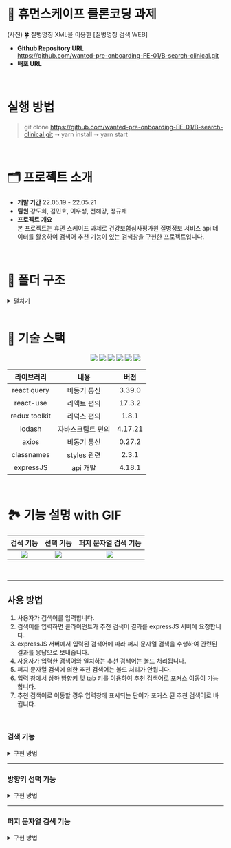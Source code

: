# 🏥 휴먼스케이프 클론코딩 과제
(사진)
🍀 질병명칭 XML을 이용한 [질병명칭 검색 WEB]

- **Github Repository URL** <br/> https://github.com/wanted-pre-onboarding-FE-01/B-search-clinical.git
- **배포 URL** <br/>

<br/>

# 실행 방법
> git clone https://github.com/wanted-pre-onboarding-FE-01/B-search-clinical.git  ➝ yarn install ➝ yarn start

<br/>

# 🗂 프로젝트 소개
- **개발 기간** 22.05.19 - 22.05.21
- **팀원** 강도희, 김민효, 이우성, 전해강, 정규재
- **프로젝트 개요** <br/>
본 프로젝트는 휴먼 스케이프 과제로 건강보험심사평가원 질병정보 서비스 api 데이터를 활용하여 검색어 추천 기능이 있는 검색창을 구현한 프로젝트입니다. 

<br/>

# 📁 폴더 구조
<details>
    <summary>펼치기</summary>
📦src<br/>
 ┣ 📂assets<br/>
 ┃ ┗ 📂svg<br/>
 ┃ ┃ ┣ 📜decoration-M.svg<br/>
 ┃ ┃ ┣ 📜decoration-PC.svg<br/>
 ┃ ┃ ┣ 📜gnb.svg<br/>
 ┃ ┃ ┣ 📜index.ts<br/>
 ┃ ┃ ┣ 📜logo.svg<br/>
 ┃ ┃ ┗ 📜search_icon.svg<br/>
 ┣ 📂hooks<br/>
 ┃ ┣ 📜useAppDispatch.tsx<br/>
 ┃ ┣ 📜useAppSelector.tsx<br/>
 ┃ ┗ 📜useKeywordQuery.tsx<br/>
 ┣ 📂routes<br/>
 ┃ ┣ 📂Footer<br/>
 ┃ ┃ ┣ 📜Footer.module.scss<br/>
 ┃ ┃ ┗ 📜index.tsx<br/>
 ┃ ┣ 📂Header<br/>
 ┃ ┃ ┣ 📂Gnb<br/>
 ┃ ┃ ┃ ┣ 📜GNB.module.scss<br/>
 ┃ ┃ ┃ ┗ 📜index.tsx<br/>
 ┃ ┃ ┣ 📜Header.module.scss<br/>
 ┃ ┃ ┗ 📜index.tsx<br/>
 ┃ ┣ 📂Main<br/>
 ┃ ┃ ┣ 📂RecommendKeyword<br/>
 ┃ ┃ ┃ ┣ 📜RecommendKeyword.module.scss<br/>
 ┃ ┃ ┃ ┣ 📜RecommendKeywordItem.tsx<br/>
 ┃ ┃ ┃ ┗ 📜index.tsx<br/>
 ┃ ┃ ┣ 📂SectionDecoration<br/>
 ┃ ┃ ┃ ┣ 📜SectionDecoration.module.scss<br/>
 ┃ ┃ ┃ ┗ 📜index.tsx<br/>
 ┃ ┃ ┣ 📜Main.module.scss<br/>
 ┃ ┃ ┗ 📜index.tsx<br/>
 ┃ ┣ 📜Routes.module.scss<br/>
 ┃ ┗ 📜index.tsx<br/>
 ┣ 📂service<br/>
 ┃ ┗ 📜apis.ts<br/>
 ┣ 📂states<br/>
 ┃ ┣ 📜index.ts<br/>
 ┃ ┗ 📜search.ts<br/>
 ┣ 📂styles<br/>
 ┃ ┣ 📂base<br/>
 ┃ ┃ ┣ 📜_fonts.scss<br/>
 ┃ ┃ ┣ 📜_more.scss<br/>
 ┃ ┃ ┗ 📜_reset.scss<br/>
 ┃ ┣ 📂constants<br/>
 ┃ ┃ ┣ 📜_colors.scss<br/>
 ┃ ┃ ┣ 📜_levels.scss<br/>
 ┃ ┃ ┗ 📜_sizes.scss<br/>
 ┃ ┣ 📂mixins<br/>
 ┃ ┃ ┣ 📜_animation.scss<br/>
 ┃ ┃ ┣ 📜_flexbox.scss<br/>
 ┃ ┃ ┣ 📜_position.scss<br/>
 ┃ ┃ ┣ 📜_responsive.scss<br/>
 ┃ ┃ ┣ 📜_typography.scss<br/>
 ┃ ┃ ┗ 📜_visual.scss<br/>
 ┃ ┣ 📜index.js<br/>
 ┃ ┗ 📜index.scss<br/>
 ┣ 📂types<br/>
 ┣ 📂utils<br/>
 ┃ ┗ 📜axios.ts<br/>
 ┣ 📜index.tsx<br/>
 ┣ 📜react-app-env.d.ts<br/>
 ┣ 📜reportWebVitals.ts<br/>
 ┗ 📜setupTests.ts<br/>
</details>

<br/>

# 🔨 기술 스택
<div align="center">
 <img src="https://img.shields.io/badge/HTML5-E34F26?style=flat-square&logo=HTML5&logoColor=white"/>
 <img src="https://img.shields.io/badge/CSS3-1572B6?style=flat-square&logo=CSS3&logoColor=white"/>
 <img src="https://img.shields.io/badge/Sass-CC6699?style=flat-square&logo=Sass&logoColor=white"/>
 <img src="https://img.shields.io/badge/TypeScript-3178C6?style=flat-square&logo=TypeScript&logoColor=white"/>
 <img src="https://img.shields.io/badge/React-61DAFB?style=flat-square&logo=React&logoColor=white"/>
 <img src="https://img.shields.io/badge/Redux-764ABC?style=flat-square&logo=Redux&logoColor=white"/>

 <br/>

|라이브러리|내용|버전|
|:---:|:---:|:---:|
|react query | 비동기 통신 | 3.39.0 |
| react-use | 리액트 편의 | 17.3.2 |
|redux toolkit | 리덕스 편의 | 1.8.1 |
| lodash | 자바스크립트 편의 | 4.17.21 |
| axios | 비동기 통신 | 0.27.2 |
| classnames | styles 관련 | 2.3.1 |
| expressJS | api 개발 | 4.18.1 |

<br/>

</div>

# 🏞 기능 설명 with GIF

 |검색 기능|선택 기능|퍼지 문자열 검색 기능|
 |:---:|:---:|:---:|
 |<img src="https://user-images.githubusercontent.com/73621658/169635351-cf24445c-ee61-4ea4-b6fb-60ba4fd6048b.gif"/>|<img src="https://user-images.githubusercontent.com/73621658/169635275-b98085ec-b69a-4223-be6a-2c26df61aa0c.gif"/>|<img src="https://user-images.githubusercontent.com/73621658/169635275-b98085ec-b69a-4223-be6a-2c26df61aa0c.gif"/>|

<br/>



---
## 사용 방법

1. 사용자가 검색어를 입력합니다.
2. 검색어를 입력하면 클라이언트가 추천 검색어 결과를 expressJS 서버에 요청합니다.
3. expressJS 서버에서 입력된 검색어에 따라 퍼지 문자열 검색을 수행하여 관련된 결과를 응답으로 보내줍니다.
4. 사용자가 입력한 검색어와 일치하는 추천 검색어는 볼드 처리됩니다.
5. 퍼지 문자열 검색에 의한 추천 검색어는 볼드 처리가 안됩니다.
6. 입력 창에서 상하 방향키 및 tab 키를 이용하여 추천 검색어로 포커스 이동이 가능합니다.
7. 추천 검색어로 이동할 경우 입력창에 표시되는 단어가 포커스 된 추천 검색어로 바뀝니다.

<br/>

### 검색 기능

<details>
    <summary>구현 방법</summary>

## API 호출 방법
1. Debounce를 통해 사용자가 입력할 때마다 API가 호출되지 않고, 사용자가 입력한 후 0.5초에 API를 호출하도록 하였습니다.
```ts
const setGlobalKeyword = useMemo(() => debounce((value) => dispatch(setKeyword(value)), 500), [dispatch])
```
 
2. react-query를 사용하여 staleTime을 통해 10분동안 한번 입력했던 값은 다시 API를 부르지 않습니다. 또, enabled에 !!keyword를 작성하여 keyword가 있을 때만 API가 실행되도록 하였습니다.
```ts
const useKeywordQuery = (keyword: string) => {
  const dispatch = useAppDispatch()
 
  return useQuery(['recommendKeyword', keyword], () => getDissNameCodeList(keyword), {
    enabled: !!keyword,
    staleTime: 1000 * 60 * 10,
    refetchOnWindowFocus: false,
    suspense: true,
    onSuccess: () => dispatch(incrementCallCount(keyword)),
  })
}
```

</details>

---

### 방향키 선택 기능
<details>
    <summary>구현 방법</summary>

1. 연관 검색어 리스트를 ref 배열 형태로 생성합니다.

2. 연관 검색어 인덱스를 관리할 autoFrame state를 생성, keydown 이벤트를 통해 관리합니다.
    ```ts
    const keyEvent = useCallback(
        (e: globalThis.KeyboardEvent) => {
            if (e.isComposing === true) return

            const size = autoFrameRef.current.length
            switch (e.key) {
            case 'ArrowUp':
                e.preventDefault()
                setAutoFrame((prev) => (prev > 0 ? prev - 1 : size - 1))
                break
            case 'ArrowDown':
            case 'Tab':
                e.preventDefault()
                setAutoFrame((prev) => (prev < size - 1 ? prev + 1 : 0))
            }
        },
        [autoFrameRef]
    )
    ```
    한글이나 특수 키 같은 경우 keydown 이벤트가 2번 발생하는 버그를 발견하여
    isComposing 상태를 확인해 중복 이벤트 발생을 방지해 주었습니다.

3. autoFrame 값에 따른 focus 상태 변경
   ```ts
    useEffect(() => {
        autoFrameRef.current[autoFrame]?.focus()
    }, [autoFrame])
   ```
   useEffect를 통해 autoFrame이 변경되면 값에 따른 ref 요소에 focus를 부여해 주었습니다.

4. focus된 요소의 값을 input에 대입
    ```ts
    const focusHandler = (e: FocusEvent<HTMLButtonElement>) => {
        setInputValue(e.currentTarget.value)
    }
    ```
</details>

---

### 퍼지 문자열 검색 기능

<details>
    <summary>구현 방법</summary>

xml data를 받아 expressJS를 이용하여 fuzzy search 기능이 있는 api를 만들었습니다.

1. fuzzy 정규 표현식 만드는 함수

자음이 입력되도, 음절이 입력되도 일치하는 문자열을 찾을 수 있게 된다. 단, 종성까지 완성된 음절은 범위로 찾지 않고 해당 글자만 찾도록 합니다.

```ts
import { escapeRegExp } from "lodash";

interface ICon2syl {
  ㄱ: number;
  ㄲ: number;
  ㄴ: number;
  ㄷ: number;
  ㄸ: number;
  ㄹ: number;
  ㅁ: number;
  ㅂ: number;
  ㅃ: number;
  ㅅ: number;
}

function ch2pattern(ch: string) {
  const offset = 44032;
  if (/[가-힣]/.test(ch)) {
    const chCode = ch.charCodeAt(0) - offset;
    if (chCode % 28 > 0) {
      return ch;
    }
    const begin = Math.floor(chCode / 28) * 28 + offset;
    const end = begin + 27;
    return `[\\u${begin.toString(16)}-\\u${end.toString(16)}]`;
  }
  if (/[ㄱ-ㅎ]/.test(ch)) {
    const con2syl = {
      ㄱ: "가".charCodeAt(0),
      ㄲ: "까".charCodeAt(0),
      ㄴ: "나".charCodeAt(0),
      ㄷ: "다".charCodeAt(0),
      ㄸ: "따".charCodeAt(0),
      ㄹ: "라".charCodeAt(0),
      ㅁ: "마".charCodeAt(0),
      ㅂ: "바".charCodeAt(0),
      ㅃ: "빠".charCodeAt(0),
      ㅅ: "사".charCodeAt(0),
    };
    const begin =
      ch in con2syl
        ? con2syl[ch as keyof ICon2syl]
        : (ch.charCodeAt(0) - 12613) * 588 + con2syl["ㅅ"];
    const end = begin + 587;
    return `[${ch}\\u${begin.toString(16)}-\\u${end.toString(16)}]`;
  }

  return escapeRegExp(ch);
}

export function createFuzzyMatcher(input: string) {
  const pattern = input.split("").map(ch2pattern).join(".*?");
  return new RegExp(pattern, "gi");
}

```

2. searchText query params을 받아 해당하는 데이터를 filter해서 보내고 있습니다.

```ts
app.get("/", async (req: Request, res: Response): Promise<Response> => {
    try {
        const { searchText } = req.query;

        if (!searchText) {
            return res.json({
                ok: false,
                error: "검색어를 입력해주세요.",
                result: [],
            });
        }

        const result = dieaseData
        .filter((i) => createFuzzyMatcher(searchText as string).test(i.sickNm))
        .slice(0, 10);

        return res.json({
            ok: true,
            result,
        });
    } catch (error) {
        return res.json({
            ok: false,
            error,
            result: [],
        });
    }
});
```

</details>



